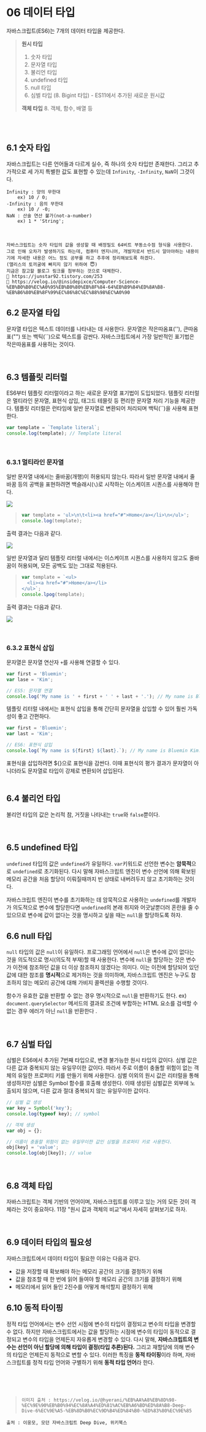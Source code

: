 # 06 데이터 타입

자바스크립트(ES6)는 7개의 데이터 타입을 제공한다.

> **원시 타입**
>
> 1. 숫자 타입
> 2. 문자열 타입
> 3. 불리언 타입
> 4. undefined 타입
> 5. null 타입
> 6. 심벌 타입
>    (8. Bigint 타입) - ES11에서 추가된 새로운 원시값
>
> **객체 타입** 8. 객체, 함수, 배열 등

<br>
<br>

## 6.1 숫자 타입

자바스크립트는 다른 언어들과 다르게 실수, 즉 하나의 숫자 타입만 존재한다.
그리고 추가적으로 세 가지 특별한 값도 표현할 수 있는데 <code>Infinity</code>, <code>-Infinity</code>, <code>NaN</code>이 그것이다.

```
Infinity : 양의 무한대
	ex) 10 / 0;
-Infinity : 음의 무한대
	ex) 10 / -0;
NaN : 산술 연산 불가(not-a-number)
	ex) 1 * 'String';
```

<br>

```
자바스크립트는 숫자 타입의 값을 생성할 때 배정밀도 64비트 부동소수점 형식을 사용한다.
그로 인해 오차가 발생하기도 하는데, 컴퓨터 엔지니어, 개발자로서 반드시 알아야하는 내용이기에 자세한 내용은 어느 정도 공부를 하고 추후에 정리해보도록 하겠다.
(앨리스의 토끼굴에 빠지지 않기 위하여 😇)
지금은 참고할 블로그 링크를 첨부하는 것으로 대체한다.
📎 https://junstar92.tistory.com/253
📎 https://velog.io/@insidepixce/Computer-Science-%EB%B0%B0%EC%A0%95%EB%B0%80%EB%8F%84-64%EB%B9%84%ED%8A%B8-%EB%B6%80%EB%8F%99%EC%86%8C%EC%88%98%EC%A0%90
```

## 6.2 문자열 타입

문자열 타입은 텍스트 데이터를 나타내는 데 사용한다.
문자열은 작은따옴표(''), 큰따옴표("") 또는 백틱(``)으로 텍스트를 감싼다. 자바스크립트에서 가장 일반적인 표기법은 작은따옴표를 사용하는 것이다.

<br>

## 6.3 템플릿 리터럴

ES6부터 템플릿 리터럴이라고 하는 새로운 문자열 표기법이 도입되었다. 템플릿 리터럴은 멀티라인 문자열, 표현식 삽입, 태그드 테믈릿 등 편리한 문자열 처리 기능을 제공한다. 템플릿 리터럴은 런타임에 일반 문자열로 변환되어 처리되며 백틱(``)을 사용해 표현한다.

```javascript
var template = `Template literal`;
console.log(template); // Template literal
```

<br>

### 6.3.1 멀티라인 문자열

일반 문자열 내에서는 줄바꿈(개행)이 허용되지 않는다. 따라서 일반 문자열 내에서 줄바꿈 등의 공백을 표현하려면 백슬래시(`\`)로 시작하는 이스케이프 시퀀스를 사용해야 한다.

![](https://velog.velcdn.com/images/wlals4264/post/2490fb18-07ef-4ced-8089-1fc68fd7244e/image.png)

> ```javascript
> var template = 'ul>\n\t<li><a href="#">Home</a></li>\n</ul>';
> console.log(template);
> ```

출력 결과는 다음과 같다.

![](https://velog.velcdn.com/images/wlals4264/post/62735aad-52b6-4f61-84bb-67fe3c130063/image.png)

일반 문자열과 달리 템플릿 리터럴 내에서는 이스케이프 시퀀스를 사용하지 않고도 줄바꿈이 허용되며, 모든 공백도 있는 그대로 적용된다.

> ```javascript
> var template = `<ul>
> 	<li><a href="#">Home</a></li>
> </ul>`;
> console.lpog(template);
> ```

출력 결과는 다음과 같다.

![](https://velog.velcdn.com/images/wlals4264/post/62735aad-52b6-4f61-84bb-67fe3c130063/image.png)

<br>

### 6.3.2 표현식 삽입

문자열은 문자열 연산자 <code>+</code>를 사용해 연결할 수 있다.

```javascript
var first = 'Bluemin';
var lase = 'Kim';

// ES5: 문자열 연결
console.log('My name is ' + first + ' ' + last + '.'); // My name is Bluemin Kim.
```

템플릿 리터럴 내에서는 표현식 삽입을 통해 간단히 문자열을 삽입할 수 있어 훨씬 가독성이 좋고 간편하다.

```javascript
var first = 'Bluemin';
var last = 'Kim';

// ES6: 표현식 삽입
console.log(`My name is ${first} ${last}.`); // My name is Bluemin Kim.
```

표현식을 삽입하려면 ${}으로 표현식을 감싼다. 이때 표현식의 평가 결과가 문자열이 아니더라도 문자열로 타입이 강제로 변환되어 삽입된다.
<br>
<br>

## 6.4 불리언 타입

불리언 타입의 값은 논리적 참, 거짓을 나타내는 <code>true</code>와 <code>false</code>뿐이다.

<br>

## 6.5 undefined 타입

<code>undefined</code> 타입의 값은 <code>undefined</code>가 유일하다.
<code>var</code>키워드로 선언한 변수는 **암묵적**으로 <code>undefined</code>로 초기화된다. 다시 말해 자바스크립트 엔진이 변수 선언에 의해 확보된 메모리 공간을 처음 할당이 이뤄질때까지 빈 상태로 내버려두지 않고 초기화하는 것이다.

자바스크립트 엔진이 변수를 초기화하는 데 암묵적으로 사용하는 <code>undefined</code>를 개발자가 의도적으로 변수에 할당한다면 <code>undefined</code>의 본래 취지와 어긋날뿐더러 혼란을 줄 수 있으므로 변수에 값이 없다는 것을 명시하고 싶을 때는 <code>null</code>을 할당하도록 하자.
<br>

## 6.6 null 타입

<code>null</code> 타입의 값은 <code>null</code>이 유일하다.
프로그래밍 언어에서 <code>null</code>은 변수에 값이 없다는 것을 의도적으로 명시(의도적 부재)할 때 사용한다. 변수에 <code>null</code>을 할당하는 것은 변수가 이전에 참조하던 값을 더 이상 참조하지 않겠다는 의미다. 이는 이전에 할당되어 있던 값에 대한 참조를 **명시적**으로 제거하는 것을 의미하며, 자바스크립트 엔진은 누구도 참조하지 않는 메모리 공간에 대해 가비지 콜렉션을 수행할 것이다.

함수가 유효한 값을 반환할 수 없는 경우 명시적으로 <code>null</code>을 반환하기도 한다.
ex) <code>document.querySelector</code> 메서드의 결과로 조건에 부합하는 HTML 요소를 검색할 수 없는 경우 에러가 아닌 <code>null</code>을 반환한다 .

<br>

## 6.7 심벌 타입

심벌은 ES6에서 추가된 7번째 타입으로, 변경 불가능한 원시 타입의 값이다. 심벌 값은 다른 값과 중복되지 않는 유일무이한 값이다. 따라서 주로 이름이 충돌할 위험이 없는 객체의 유일한 프로퍼티 키를 만들기 위해 사용한다.
심벌 이외의 원시 값은 리터럴을 통해 생성하지만 심벌은 Symbol 함수를 호출해 생성한다. 이때 생성된 심벌값은 외부에 노출되지 않으며, 다른 값과 절대 중복되지 않는 유일무이한 값이다.

```javascript
// 심벌 값 생성
var key = Symbol('key');
console.log(typeof key); // symbol

// 객체 생성
var obj = {};

// 이름이 충돌할 위험이 없는 유일무이한 값인 심벌을 프로퍼티 키로 사용한다.
obj[key] = 'value';
console.log(obj[key]); // value
```

<br>

## 6.8 객체 타입

자바스크립트는 객체 기반의 언어이며, 자바스크립트를 이루고 있는 거의 모든 것이 객체라는 것이 중요하다.
11장 "원시 값과 객체의 비교"에서 자세히 살펴보기로 하자.

<br>

## 6.9 데이터 타입의 필요성

자바스크립트에서 데이터 타입이 필요한 이유는 다음과 같다.

- 값을 저장할 때 확보해야 하는 메모리 공간의 크기를 결정하기 위해
- 값을 참조할 때 한 번에 읽어 들여야 할 메모리 공간의 크기를 결정하기 위해
- 메모리에서 읽어 들인 2진수를 어떻게 해석할지 결정하기 위해
  <br>

## 6.10 동적 타이핑

정적 타입 언어에서는 변수 선언 시점에 변수의 타입이 결정되고 변수의 타입을 변경할 수 없다. 하지만 자바스크립트에서는 값을 할당하는 시점에 변수의 타입이 동적으로 결정되고 변수의 타입을 언제든지 자유롭게 변경할 수 있다.
다시 말해, **자바스크립트의 변수는 선언이 아닌 할당에 의해 타입이 결정(타입 추론)된다.** 그리고 재할당에 의해 변수의 타입은 언제든지 동적으로 변할 수 있다. 이러한 특징을 **동적 타이핑**이라 하며, 자바스크립트를 정적 타입 언어와 구별하기 위해 **동적 타입 언어**라 한다.

<br>
<br>
<br>

>     이미지 출처 : https://velog.io/@hyerani/%EB%AA%A8%EB%8D%98-%EC%9E%90%EB%B0%94%EC%8A%A4%ED%81%AC%EB%A6%BD%ED%8A%B8-Deep-Dive-6%EC%9E%A5-%EB%8D%B0%EC%9D%B4%ED%84%B0-%ED%83%80%EC%9E%85

    출처 : 이웅모, 모던 자바스크립트 Deep Dive, 위키북스
